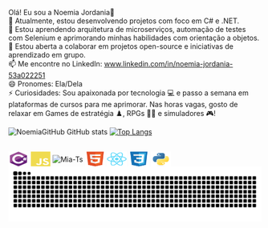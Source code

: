 Olá! Eu sou a Noemia Jordania👋  
🔭 Atualmente, estou desenvolvendo projetos com foco em C# e .NET.  
🌱 Estou aprendendo arquitetura de microserviços, automação de testes com Selenium e aprimorando minhas habilidades com orientação a objetos.  
👯 Estou aberta a colaborar em projetos open-source e iniciativas de aprendizado em grupo.  
📫 Me encontre no LinkedIn: www.linkedin.com/in/noemia-jordania-53a022251  
😄 Pronomes: Ela/Dela  
⚡ Curiosidades: Sou apaixonada por tecnologia 💻 e passo a semana em plataformas de cursos para me aprimorar. Nas horas vagas, gosto de relaxar em Games de estratégia ♟️, RPGs 🧙‍♀️ e simuladores 🎮!


![NoemiaGitHub GitHub stats](https://github-readme-stats.vercel.app/api?username=NoemiaGitHub&rank_icon=github&card_width=300&show_icons=true&hide=contribs,prs_icons=true&theme=radical)
[![Top Langs](https://github-readme-stats.vercel.app/api/top-langs/?username=NoemiaGitHub&layout=compact&theme=radical)](https://github.com/NoemiaGitHub/github-readme-stats)

<div style="display: inline_block"><br>
          
<img align="center" alt="Mia-Ts" height="30" width="40" src="https://raw.githubusercontent.com/devicons/devicon/master/icons/csharp/csharp-original.svg">
<img align="center" alt="Mia-Ts" height="30" width="40" src="https://raw.githubusercontent.com/devicons/devicon/master/icons/javascript/javascript-plain.svg">
<img align="center" alt="Mia-Ts" height="30" width="40" src="https://cdn.jsdelivr.net/gh/devicons/devicon@latest/icons/php/php-original.svg">
<img align="center" alt="Mia-Ts" height="30" width="40" src="https://raw.githubusercontent.com/devicons/devicon/master/icons/html5/html5-original.svg">
<img align="center" alt="Mia-Ts" height="30" width="40" src="https://raw.githubusercontent.com/devicons/devicon/master/icons/react/react-original.svg"> 
<img align="center" alt="Mia-Ts" height="30" width="40" src="https://raw.githubusercontent.com/devicons/devicon/master/icons/css3/css3-original.svg"> 
<img align="center" alt="Mia-Ts" height="30" width="40" src="https://raw.githubusercontent.com/devicons/devicon/master/icons/python/python-original.svg">
           
<picture>
  <source media="(prefers-color-scheme: dark)" srcset="https://raw.githubusercontent.com/NoemiaGitHub/NoemiaGitHub/output/github-contribution-grid-snake-dark.svg">
  <source media="(prefers-color-scheme: light)" srcset="https://raw.githubusercontent.com/NoemiaGitHub/NoemiaGitHub/output/github-contribution-grid-snake-dark.svg">
  <img alt="github contribution grid snake animation" src="https://raw.githubusercontent.com/NoemiaGitHub/NoemiaGitHub/output/github-contribution-grid-snake.svg" style="visibility:visible;max-width:100%;">
</picture>




















